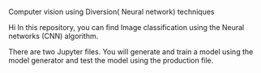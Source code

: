 Computer vision using Diversion( Neural network) techniques 

Hi In this repository, you can find Image classification using the Neural networks (CNN) algorithm. 

There are two Jupyter files. You will generate and train a model using the model generator and test the model using the production file.

